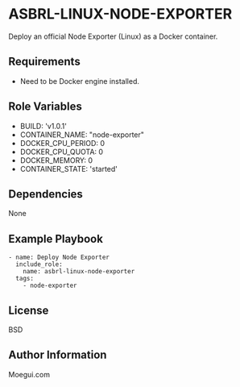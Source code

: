 ASBRL-LINUX-NODE-EXPORTER
=========

Deploy an official Node Exporter (Linux) as a Docker container.

Requirements
------------

- Need to be Docker engine installed.

Role Variables
--------------

- BUILD: 'v1.0.1'
- CONTAINER_NAME: "node-exporter"
- DOCKER_CPU_PERIOD: 0
- DOCKER_CPU_QUOTA: 0
- DOCKER_MEMORY: 0
- CONTAINER_STATE: 'started'

Dependencies
------------

None

Example Playbook
----------------

    - name: Deploy Node Exporter
      include_role:
        name: asbrl-linux-node-exporter
      tags:
        - node-exporter 

License
-------

BSD

Author Information
------------------

Moegui.com
